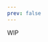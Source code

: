 ```yaml
---
prev: false
---
```


WIP

<!-- 
# FluxCaption

::: warning

I am using here the latest 2.6 vue syntax for slots, but if your Vue version is older check [Named-Slots](https://vuejs.org/v2/guide/components-slots.html#Named-Slots) to see how slots are used in previous versions.

:::

## Description

The included component to display image captions.

::: tip

Captions are passed to vue-flux component instead of this because they are used in multiple complements and will be available even if this component is not used.

:::

## Attributes

### slider

Is the VueFlux instance component from which to read the captions.

If you place this complement as a direct child in the VueFlux component you don't need to pass this attribute.

- **Type:** `VueFlux`
- **Required:** `false`

#### Example of caption inside vue-flux

``` html
<vue-flux
   :options="vfOptions"
   :images="vfImages"
   :transitions="vfTransitions"
   :captions="vfCaptions">

   <template v-slot:caption>
      <flux-caption />
   </template>
</vue-flux>
```

``` js
import {
   VueFlux,
   FluxCaption
} from 'vue-flux';

export default {
   components: {
      VueFlux,
      FluxCaption,
   },

   data: () => ({
      vfOptions: {
         autoplay: true
      },
      vfImages: [ 'URL1', 'URL2', 'URL3' ],
      vfTransitions: [ 'fade', 'slide' ],
      vfCaptions: [
         'Image URL1 caption',
         'Image URL2 caption',
         'Image URL3 caption'
      ],
   }),
}
```

#### Example of caption outside vue-flux

``` html
<vue-flux
   :options="vfOptions"
   :images="vfImages"
   :transitions="vfTransitions"
   :captions="vfCaptions"
   ref="slider">
</vue-flux>

<flux-caption v-if="mounted" :slider="$refs.slider" />
```

``` js
import {
   VueFlux,
   FluxCaption,
} from 'vue-flux';

export default {
   components: {
      VueFlux,
      FluxCaption,
   },

   data: () => ({
      mounted: false,
      vfOptions: {
         autoplay: true,
      },
      vfImages: [ 'URL1', 'URL2', 'URL3' ],
      vfTransitions: [ 'fade', 'slide' ],
      vfCaptions: [
         'Image URL1 caption',
         'Image URL2 caption',
         'Image URL3 caption',
      ],
   }),

   mounted() {
      this.mounted = true;
   },
}
```

## Properties

### vf

The `VueFlux` instance component.

- **Type:** `VueFlux`

### caption

Is the caption corresponding to the image being displayed at the moment.

This value will be empty string while preloading and while there is a transition running.

- **Type:** `String`

### captions

The array of captions passed originally to the VueFlux component.

- **Type:** `Array`

## Methods

### getCaption(index)

Gets the caption element corresponding to the index captions array.

If no index defined will return the one of current image.

- index
  - Type: `Number`
  - Required: `false`

### getCaptionText(index)

Gets the caption text corresponding to the index captions array.

If no index defined will return the one of current image.

- index
  - Type: `Number`
  - Required: `false`

## Templating

You can customize how the captions are displayed. That is because this component has a default slot, so you can pass a custom component or template code.

This slot will receive an object having the following schema:

``` js
captionProps = {
   caption: String | Object,
   text: String,
}
```

- caption: is the element of the captions array corresponding to the current image.
- text: is the caption as text. This is specially useful if you mix captions as `String` and as `Object`.

#### Example using custom component

``` html
<vue-flux
   :images="vfImages"
   :transitions="vfTransitions"
   :captions="vfCaptions"
   ref="slider">

   <template v-slot:caption>
      <flux-caption v-slot="captionProps">
         <custom-caption caption="captionProps" />
      </flux-caption>
   </template>
</vue-flux>
```

#### Example using custom structure

``` html
<vue-flux
   :images="vfImages"
   :transitions="vfTransitions"
   :captions="vfCaptions"
   ref="slider">

   <template v-slot:caption>
      <flux-caption v-slot="captionProps">
         <a :href="captionProps.caption.url" class="flux-caption">
            {{ captionProps.text }}
         </a>
      </flux-caption>
   </template>
</vue-flux>
```
 -->
